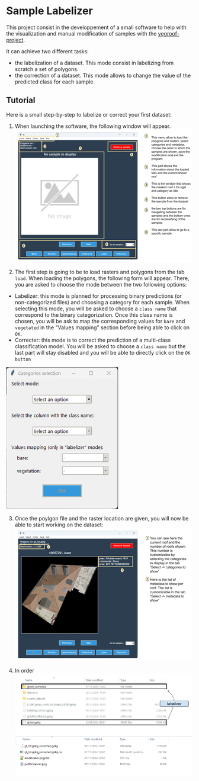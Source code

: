 # Sample Labelizer
This project consist in the developpement of a small software to help with the visualization and manual modification of samples with the [vegroof-project](https://github.com/swiss-territorial-data-lab/proj_vegroofs_DL).

It can achieve two different tasks:
- the labelization of a dataset. This mode consist in labelizing from scratch a set of polygons.
- the correction of a dataset. This mode allows to change the value of the predicted class for each sample.

## Tutorial
Here is a small step-by-step to labelize or correct your first dataset:

1) When launching the software, the following window will appear.
![](src/images_tuto/labelizer_tuto_panel_0.png)

2) The first step is going to be to load rasters and polygons from the tab `load`. When loading the polygons, the following form will appear. There, you are asked to choose the mode between the two following options:
  - Labelizer: this mode is planned for processing binary predictions (or non-categorized files) and choosing a category for each sample. When selecting this mode, you will be asked to choose a `class name` that correspond to the binary categorization. Once this class name is chosen, you will be ask to map the corresponding values for `bare` and `vegetated` in the "Values mapping" section before being able to click on `OK`.
  - Correcter: this mode is to correct the prediction of a multi-class classification model. You will be asked to choose a `class name` but the last part will stay disabled and you will be able to directly click on the `OK button`

![](src/images_tuto/img_1.png)

3) Once the poylgon file and the raster location are given, you will now be able to start working on the dataset:
![](src/images_tuto/labelizer_tuto_panel_1.png)

4) In order 
![](src/images_tuto/labelizer_tuto_panel_2.png)
![](src/images_tuto/img_4.png)




